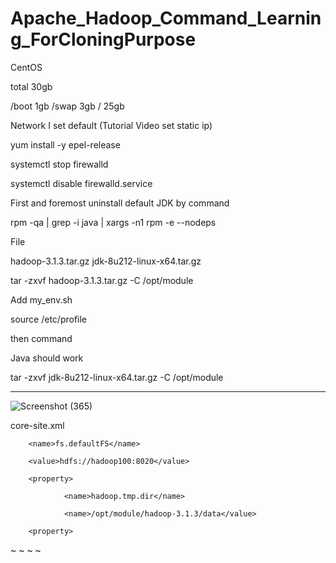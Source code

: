 # Apache_Hadoop_Command_Learning_ForCloningPurpose

CentOS 

total 30gb

/boot 1gb
/swap 3gb
/  25gb

Network I set default 
(Tutorial Video set static ip)



yum install -y epel-release

systemctl stop firewalld

systemctl disable firewalld.service

First and foremost uninstall default JDK by command 

rpm -qa | grep -i java | xargs -n1 rpm -e --nodeps


File

hadoop-3.1.3.tar.gz
jdk-8u212-linux-x64.tar.gz


tar -zxvf hadoop-3.1.3.tar.gz -C /opt/module


Add my_env.sh

source /etc/profile

then command

Java should work

tar -zxvf jdk-8u212-linux-x64.tar.gz -C /opt/module

___________________________________________________________________________________________________________________________________________


![Screenshot (365)](https://user-images.githubusercontent.com/58724748/199487404-05e6d772-b868-4f9e-a6ad-627970d0450f.png)



core-site.xml

<configuration>

   <property>
   
        <name>fs.defaultFS</name>
        
        <value>hdfs://hadoop100:8020</value>
        
   </property>

        <property>
        
                <name>hadoop.tmp.dir</name>
                
                <name>/opt/module/hadoop-3.1.3/data</value>
                
        <property>
        
</configuration>
~
~
~
~


